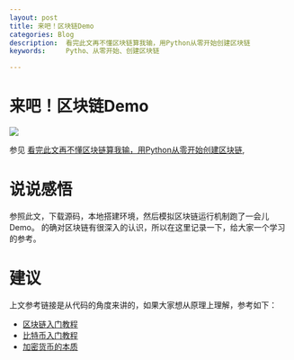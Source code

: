 ```yaml
---
layout: post
title: 来吧！区块链Demo
categories: Blog
description:  看完此文再不懂区块链算我输，用Python从零开始创建区块链
keywords:     Pytho、从零开始、创建区块链

---
```


# 来吧！区块链Demo
![](http://www.ruanyifeng.com/blogimg/asset/2017/bg2017122701.jpg)

参见 [ 看完此文再不懂区块链算我输，用Python从零开始创建区块链](https://mp.weixin.qq.com/s/Zhk1NW-abDe3gBMUJrcPyw),

# 说说感悟
参照此文，下载源码，本地搭建环境，然后模拟区块链运行机制跑了一会儿 Demo。
的确对区块链有很深入的认识，所以在这里记录一下，给大家一个学习的参考。

# 建议
上文参考链接是从代码的角度来讲的，如果大家想从原理上理解，参考如下：
- [区块链入门教程](http://www.ruanyifeng.com/blog/2017/12/blockchain-tutorial.html)
- [比特币入门教程](http://www.ruanyifeng.com/blog/2018/01/bitcoin-tutorial.html)
- [加密货币的本质](http://www.ruanyifeng.com/blog/2018/01/cryptocurrency-tutorial.html)